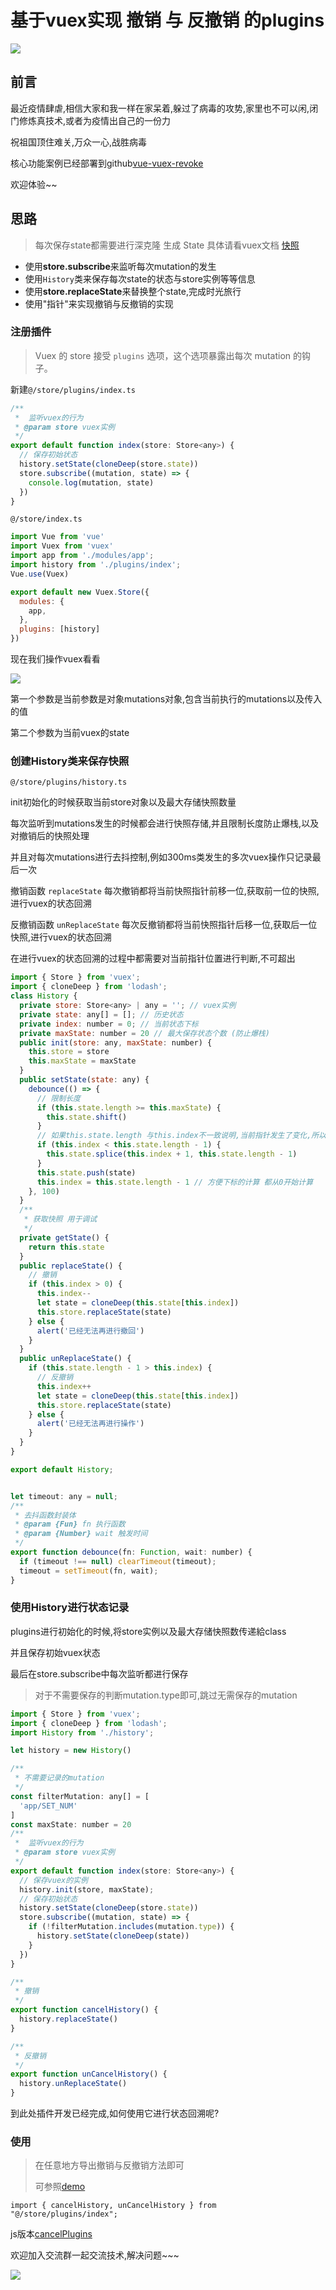 # 基于vuex实现 撤销 与 反撤销 的plugins

![](http://www.vkcyan.top/video.gif)



## 前言

​		最近疫情肆虐,相信大家和我一样在家呆着,躲过了病毒的攻势,家里也不可以闲,闭门修炼真技术,或者为疫情出自己的一份力

祝祖国顶住难关,万众一心,战胜病毒



核心功能案例已经部署到github[vue-vuex-revoke](https://github.com/vkcyan/vue-vuex-revoke)

欢迎体验~~



## 思路

> 每次保存state都需要进行深克隆 生成 State 具体请看vuex文档 [快照]([https://vuex.vuejs.org/zh/guide/plugins.html#%E7%94%9F%E6%88%90-state-%E5%BF%AB%E7%85%A7](https://vuex.vuejs.org/zh/guide/plugins.html#生成-state-快照))

- 使用**store.subscribe**来监听每次mutation的发生
- 使用`History`类来保存每次state的状态与store实例等等信息
- 使用**store.replaceState**来替换整个state,完成时光旅行
- 使用"指针"来实现撤销与反撤销的实现



### 注册插件

> Vuex 的 store 接受 `plugins` 选项，这个选项暴露出每次 mutation 的钩子。

新建`@/store/plugins/index.ts`

```javascript
/**
 *  监听vuex的行为
 * @param store vuex实例
 */
export default function index(store: Store<any>) {
  // 保存初始状态
  history.setState(cloneDeep(store.state))
  store.subscribe((mutation, state) => {
    console.log(mutation, state)
  })
}
```

`@/store/index.ts`

```javascript
import Vue from 'vue'
import Vuex from 'vuex'
import app from './modules/app';
import history from './plugins/index';
Vue.use(Vuex)

export default new Vuex.Store({
  modules: {
    app,
  },
  plugins: [history]
})
```



现在我们操作vuex看看

![](http://www.vkcyan.top/158081534xadadewwada.png)

第一个参数是当前参数是对象mutations对象,包含当前执行的mutations以及传入的值

第二个参数为当前vuex的state

### 创建History类来保存快照

`@/store/plugins/history.ts`

init初始化的时候获取当前store对象以及最大存储快照数量

每次监听到mutations发生的时候都会进行快照存储,并且限制长度防止爆栈,以及对撤销后的快照处理

并且对每次mutations进行去抖控制,例如300ms类发生的多次vuex操作只记录最后一次



撤销函数 `replaceState` 每次撤销都将当前快照指针前移一位,获取前一位的快照,进行vuex的状态回溯

反撤销函数 `unReplaceState` 每次反撤销都将当前快照指针后移一位,获取后一位快照,进行vuex的状态回溯

在进行vuex的状态回溯的过程中都需要对当前指针位置进行判断,不可超出

```javascript
import { Store } from 'vuex';
import { cloneDeep } from 'lodash';
class History {
  private store: Store<any> | any = ''; // vuex实例
  private state: any[] = []; // 历史状态
  private index: number = 0; // 当前状态下标
  private maxState: number = 20 // 最大保存状态个数 (防止爆栈)
  public init(store: any, maxState: number) {
    this.store = store
    this.maxState = maxState
  }
  public setState(state: any) {
    debounce(() => {
      // 限制长度
      if (this.state.length >= this.maxState) {
        this.state.shift()
      }
      // 如果this.state.length 与this.index不一致说明,当前指针发生了变化,所以将指针后面的都去掉
      if (this.index < this.state.length - 1) {
        this.state.splice(this.index + 1, this.state.length - 1)
      }
      this.state.push(state)
      this.index = this.state.length - 1 // 方便下标的计算 都从0开始计算
    }, 100)
  }
  /**
   * 获取快照 用于调试
   */
  private getState() {
    return this.state
  }
  public replaceState() {
    // 撤销
    if (this.index > 0) {
      this.index--
      let state = cloneDeep(this.state[this.index])
      this.store.replaceState(state)
    } else {
      alert('已经无法再进行撤回')
    }
  }
  public unReplaceState() {
    if (this.state.length - 1 > this.index) {
      // 反撤销
      this.index++
      let state = cloneDeep(this.state[this.index])
      this.store.replaceState(state)
    } else {
      alert('已经无法再进行操作')
    }
  }
}

export default History;


let timeout: any = null;
/**
 * 去抖函数封装体
 * @param {Fun} fn 执行函数
 * @param {Number} wait 触发时间 
 */
export function debounce(fn: Function, wait: number) {
  if (timeout !== null) clearTimeout(timeout);
  timeout = setTimeout(fn, wait);
}

```



### 使用History进行状态记录

plugins进行初始化的时候,将store实例以及最大存储快照数传递給class

并且保存初始vuex状态

最后在store.subscribe中每次监听都进行保存

> 对于不需要保存的判断mutation.type即可,跳过无需保存的mutation

````JavaScript
import { Store } from 'vuex';
import { cloneDeep } from 'lodash';
import History from './history';

let history = new History()

/**
 * 不需要记录的mutation
 */
const filterMutation: any[] = [
  'app/SET_NUM'
]
const maxState: number = 20
/**
 *  监听vuex的行为
 * @param store vuex实例
 */
export default function index(store: Store<any>) {
  // 保存vuex的实例
  history.init(store, maxState);
  // 保存初始状态
  history.setState(cloneDeep(store.state))
  store.subscribe((mutation, state) => {
    if (!filterMutation.includes(mutation.type)) {
      history.setState(cloneDeep(state))
    }
  })
}

/**
 * 撤销
 */
export function cancelHistory() {
  history.replaceState()
}

/**
 * 反撤销
 */
export function unCancelHistory() {
  history.unReplaceState()
}
````



到此处插件开发已经完成,如何使用它进行状态回溯呢?



### 使用

> 在任意地方导出撤销与反撤销方法即可
>
> 可参照[demo](https://github.com/vkcyan/vue-vuex-revoke/blob/master/src/components/HelloWorld.vue)

```
import { cancelHistory, unCancelHistory } from "@/store/plugins/index";
```



js版本[cancelPlugins](https://github.com/vkcyan/vue-vuex-revoke/tree/master/src/store/plugins/version_js/plugins/cancelPlugins)



欢迎加入交流群一起交流技术,解决问题~~~

![](http://www.vkcyan.top/20200204202404.png)







